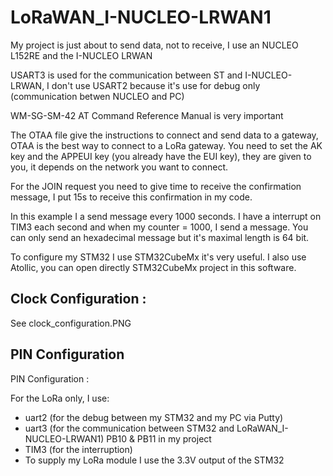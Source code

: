# LoRaWAN_I-NUCLEO-LRWAN1

My project is just about to send data, not to receive, I use an NUCLEO L152RE and the I-NUCLEO LRWAN

USART3 is used for the communication between ST and I-NUCLEO-LRWAN, I don't use USART2 because it's use for debug only (communication betwen NUCLEO and PC)

WM-SG-SM-42 AT Command Reference Manual is very important

The OTAA file give the instructions to connect and send data to a gateway, OTAA is the best way to connect to a LoRa gateway.
You need to set the AK key and the APPEUI key (you already have the EUI key), they are given to you, it depends on the network you want to connect. 

For the JOIN request you need to give time to receive the confirmation message, I put 15s to receive this confirmation in my code.


In this example I a send message every 1000 seconds. I have a interrupt on TIM3 each second and when my counter = 1000, I send a message.
You can only send an hexadecimal message but it's maximal length is 64 bit.


To configure my STM32 I use STM32CubeMx it's very useful. I also use Atollic, you can open directly STM32CubeMx project in this software.


## Clock Configuration : 

See clock_configuration.PNG

## PIN Configuration

PIN Configuration : 

For the LoRa only, I use:
  - uart2 (for the debug between my STM32 and my PC via Putty)
  - uart3 (for the communication between STM32 and LoRaWAN_I-NUCLEO-LRWAN1) PB10 & PB11 in my project
  - TIM3 (for the interruption)
  - To supply my LoRa module I use the 3.3V output of the STM32
